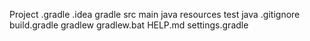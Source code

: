 Project
	.gradle
	.idea
	gradle
	src
		main
			java
			resources
		test
			java
	.gitignore
	build.gradle
	gradlew
	gradlew.bat
	HELP.md
	settings.gradle